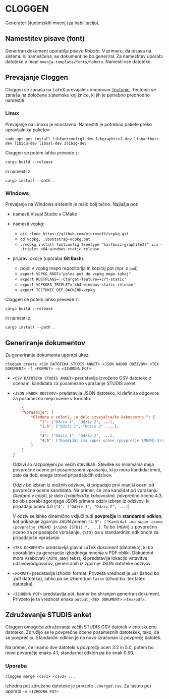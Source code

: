 # CLOGGEN
Generator študentskih mnenj (za habilitacijo).

## Namestitev pisave (font)
Generiran dokument uporablja pisavo *Roboto*. V primeru, da pisava na sistemu ni nameščena, se dokument ne bo generiral.
Za namestitev uporabi datoteke v mapi ``mnenja-template/fonts/Roboto``. Namesti vse datoteke.

## Prevajanje Cloggen

Cloggen se zanaša na LaTeX prevajalnik imenovan [Tectonic](https://tectonic-typesetting.github.io/book/latest/index.html).
Tectonic se zanaša na določene sistemske knjižnice, ki jih je potrebno predhodno namestiti.

### Linux
Prevajanje na Linuxu je enostavno. Namestiti je potrebno pakete preko upravljalnika paketov:

    sudo apt-get install libfontconfig1-dev libgraphite2-dev libharfbuzz-dev libicu-dev libssl-dev zlib1g-dev

Cloggen se potem lahko prevede z:

    cargo build --release

in namesti z:

    cargo install --path .

### Windows
Prevajanje na Windows sistemih je malo bolj tečno.
Najlažja pot:

- namesti Visual Studio s CMake
- namesti vcpkg:

    - ``git clone https://github.com/microsoft/vcpkg.git``
    - ``cd vcpkg; .\bootstrap-vcpkg.bat``
    - ``./vcpkg install fontconfig freetype "harfbuzz[graphite2]" icu --triplet x64-windows-static-release``

- pripravi okolje (uporaba **Git Bash**):

    - pojdi v vcpkg mapo repozitorija in kopiraj pot (npr. s ``pwd``)
    - ``export VCPKG_ROOT="polna pot do vcpkg mape tukaj"``
    - ``export RUSTFLAGS='-Ctarget-feature=+crt-static'``
    - ``export VCPKGRS_TRIPLET='x64-windows-static-release'``
    - ``export TECTONIC_DEP_BACKEND=vcpkg``


Cloggen se potem lahko prevede z:

    cargo build --release

in namesti z:

    cargo install --path .

## Generiranje dokumentov

Za generiranje dokumenta uporabi ukaz:

    cloggen create <CSV DATOTEKA STUDIS ANKET> <JSON NABOR ODZIVOV> <TEX DOKUMENT> -f <FORMAT> -o <IZHODNA POT>

- ``<CSV DATOTEKA STUDIS ANKET>`` predstavlja izvoženo CSV datoteko z ocenami kandidata za posamezno vprašanje STUDIS anket
- ``<JSON NABOR ODZIVOV>`` predstavlja JSON datoteko, ki definira odgovore za posamezno mejo ocene v formatu:
    ```json
        {
        "Vprašanje": {
            "Gledano v celoti, je delo izvajalca/ke kakovostno.": {
                "1": ["Odziv 1", "Odziv 2", ...],
                "1.5": ["Odziv 1", "Odziv 2", ...],
                ...
                "4": ["Odziv 1", "Odziv 2", ...],
                "4.5": ["Kandidat ima super ocene (povprečje {MEAN} $\\pm$ {STD}).", "Odziv 2", ...],
            }
        }
    }
    ```

    Odzivi so razporejeni po večih številkah. Številke so minimalna meja povprečne ocene pri posameznem vprašanju, ki
    jo mora kandidat imeti, zato da dobi enega izmed pripadajočih odzivov.
    
    Odziv bo izbran iz možnih odzivov, ki pripadajo prvi manjši oceni od povprečne ocene kandidata. Na primer, če ima
    kandidat pri vprašanju *Gledano v celoti, je delo izvajalca/ke kakovostno.* povprečno oceno 4.3, bo ob uporabi
    zgornjega JSON primera odziv izbran iz odzivov, ki pripadajo oceni 4.0 (``"4": ["Odziv 1", "Odziv 2", ...]``)

    V odziv se lahko dinamično vključi tudi **povprečje** in **standardni odklon**, kot prikazuje zgornjni JSON primer:
    ``"4.5": ["Kandidat ima super ocene (povprečje {MEAN} $\\pm$ {STD}).", ...]``. Tu bo ``{MEAN}`` z povprečno oceno za 
    pripadajoče vprašanje, ``{STD}`` pa s standardnim odklonom za pripadajoče vprašanje.

- ``<TEX DOKUMENT>`` predstavlja glavni LaTeX dokument (datoteko),
    ki bo uporabljen za generacijo izhodnega mnenja v PDF obliki.
    Dokument mora vsebovati ``{AUTO_GEN}`` tekst, ki predstavlja lokacijo
    vstavitve odzivov/odgovorov, generiranih iz zgornje JSON datoteke odzivov.

- ``<FORMAT>`` predstavlja izhodni format. Privzeta vrednost je ``pdf`` (izhod bo .pdf datoteka),
    lahko pa se izbere tudi ``latex`` (izhod bo .tex latex datoteka).
- ``<IZHODNA POT>`` predstavlja pot, kamor bo shranjen generiran dokument.
    Privzeto je ta vrednost enaka ``output_<TEX DOKUMENT>.<tex/pdf>``.

## Združevanje STUDIS anket
Cloggen omogoča združevanje večih STUDIS CSV datotek v eno skupno datoteko.
Združijo se le povprečne ocene posameznih datotekek, tako, da se povprečijo.
Standardni odklon je na novo izračunan iz povprečij datotek.

Na primer, če imamo dve datoteki s povprečji ocen 3.2 in 5.0, potem bo novo povprečje enako 4.1, standarndi odklon pa
bo enak 0.90.

### Uporaba

    cloggen merge <csv1> <csv2> ...

Izhodna pot združene datoteke je privzeto ``./merged.csv``. Za lastno pot uporabi ``-o <IZHODNA POT>``


